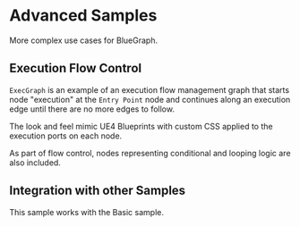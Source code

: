 
# Advanced Samples

More complex use cases for BlueGraph.


## Execution Flow Control

`ExecGraph` is an example of an execution flow management graph that starts node "execution" at the `Entry Point` node and continues along an execution edge until there are no more edges to follow.

The look and feel mimic UE4 Blueprints with custom CSS applied to the execution ports on each node. 

As part of flow control, nodes representing conditional and looping logic are also included.


## Integration with other Samples

This sample works with the Basic sample.

